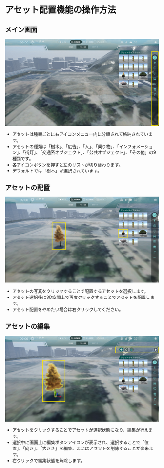 # アセット配置機能の操作方法
## メイン画面
![メイン画面](../resources/AssetPlacement/AssetPlacement_main.png)
- アセットは種類ごとに右アイコンメニュー内に分類されて格納されています。
- アセットの種類は「樹木」、「広告」、「人」、「乗り物」、「インフォメーション」、「街灯」、「交通系オブジェクト」、「公共オブジェクト」、「その他」の9種類です。
- 各アイコンボタンを押すと左のリストが切り替わります。
- デフォルトでは「樹木」が選択されています。
## アセットの配置
![アセット配置画面](../resources/AssetPlacement/AssetPlacement_create.png)
- アセットの写真をクリックすることで配置するアセットを選択します。
- アセット選択後に3D空間上で再度クリックすることでアセットを配置します。
- アセット配置をやめたい場合は右クリックしてください。
## アセットの編集
![アセット編集画面](../resources/AssetPlacement/AssetPlacement_edit.png)
- アセットをクリックすることでアセットが選択状態になり、編集が行えます。
- 選択中に画面上に編集ボタンアイコンが表示され、選択することで「位置」、「向き」、「大きさ」を編集、またはアセットを削除することが出来ます。
- 右クリックで編集状態を解除します。